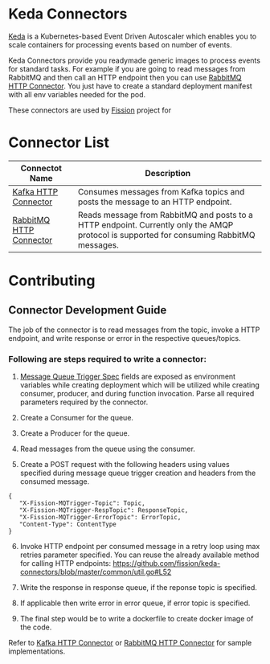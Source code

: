# Keda Connectors

[Keda](https://keda.sh/) is a Kubernetes-based Event Driven Autoscaler which enables you to scale containers for processing events based on number of events.

Keda Connectors provide you readymade generic images to process events for standard tasks. For example if you are going to read messages from RabbitMQ and then call an HTTP endpoint then you can use [RabbitMQ HTTP Connector](./rabbitmq-http-connector/README.md). You just have to create a standard deployment manifest with all env variables needed for the pod.

These connectors are used by [Fission](http://github.com/fission/fission) project for 

# Connector List

|Connectot Name | Description |
|---|---|
|[Kafka HTTP Connector](./kafka-http-connector/README.md)| Consumes messages from Kafka topics and posts the message to an HTTP endpoint.|
|[RabbitMQ HTTP Connector](./rabbitmq-http-connector/README.md)|Reads message from RabbitMQ and posts to a HTTP endpoint. Currently only the AMQP protocol is supported for consuming RabbitMQ messages.|

# Contributing

## Connector Development Guide

The job of the connector is to read messages from the topic, invoke a HTTP endpoint, and write response or error in the respective queues/topics.

### Following are steps required to write a connector:

1. [Message Queue Trigger Spec](https://github.com/fission/fission/blob/master/pkg/mqtrigger/scalermanager.go#L163) fields are exposed as environment variables while creating deployment which will be utilized while creating consumer, producer, and during function invocation. Parse all required parameters required by the connector. 

2. Create a Consumer for the queue.

3. Create a Producer for the queue.

4. Read messages from the queue using the consumer.

5. Create a POST request with the following headers using values specified during message queue trigger creation and headers from the consumed message.

```
{
   "X-Fission-MQTrigger-Topic": Topic,
   "X-Fission-MQTrigger-RespTopic": ResponseTopic,
   "X-Fission-MQTrigger-ErrorTopic": ErrorTopic,
   "Content-Type": ContentType
}
```

6. Invoke HTTP endpoint per consumed message in a retry loop using max retries parameter specified. You can reuse the already available method for calling HTTP endpoints: https://github.com/fission/keda-connectors/blob/master/common/util.go#L52

7. Write the response in response queue, if the reponse topic is specified.

8. If applicable then write error in error queue, if error topic is specified.

9. The final step would be to write a dockerfile to create docker image of the code.

Refer to [Kafka HTTP Connector](./kafka-http-connector/README.md) or [RabbitMQ HTTP Connector](./rabbitmq-http-connector/README.md) for sample  implementations.
